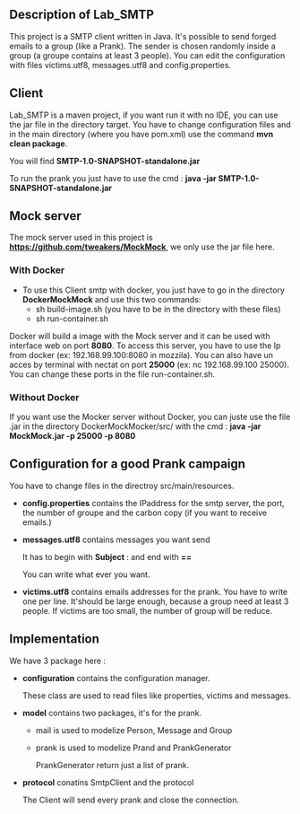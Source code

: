 ## Description of Lab_SMTP

This project is a SMTP client written in Java. It's possible to send forged emails to a group (like a Prank). The sender is chosen randomly inside a group (a groupe contains at least 3 people). You can edit the configuration with files victims.utf8, messages.utf8 and config.properties.

## Client

Lab_SMTP is a maven project, if you want run it with no IDE, you can use the jar file in the directory target. You have to change configuration files and in the main directory (where you have pom.xml) use the command **mvn clean package**.

You will find **SMTP-1.0-SNAPSHOT-standalone.jar**

To run the prank you just have to use the cmd : **java -jar SMTP-1.0-SNAPSHOT-standalone.jar**

## Mock server

The mock server used in this project is **https://github.com/tweakers/MockMock**, we only use the jar file here.

### With Docker

- To use this Client smtp with docker, you just have to go in the directory **DockerMockMock** and use this two commands:
  - sh build-image.sh (you have to be in the directory with these files)
  - sh run-container.sh

Docker will build a image with the Mock server and it can be used with interface web on port **8080**. To access this server, you have to use the Ip from docker (ex: 192.168.99.100:8080 in mozzila). You can also have un acces by terminal with nectat on port **25000** (ex: nc 192.168.99.100 25000). You can change these ports in the file run-container.sh.

### Without Docker

If you want use the Mocker server without Docker, you can juste use the file .jar in the directory DockerMockMocker/src/ with the cmd : **java -jar MockMock.jar -p 25000 -p 8080**

## Configuration for a good Prank campaign

You have to change files in the directroy src/main/resources.

- **config.properties** contains the IPaddress for the smtp server, the port, the number of groupe and the carbon copy (if you want to receive emails.)

- **messages.utf8** contains messages you want send

  It has to begin with **Subject** : <subject> and end with **==**

  You can write what ever you want.

- **victims.utf8** contains emails addresses for the prank. You have to write one per line. It'should be large enough, because a group need at least 3 people. If victims are too small, the number of group will be reduce.

## Implementation

We have 3 package here : 

- **configuration** contains the configuration manager. 

  These class are used to read files like properties, victims and messages.

- **model** contains two packages, it's for the prank. 

  - mail is used to modelize Person, Message and Group

  - prank is used to modelize Prand and PrankGenerator

    PrankGenerator return just a list of prank.

- **protocol** conatins SmtpClient and the protocol

  The Client will send every prank and close the connection.